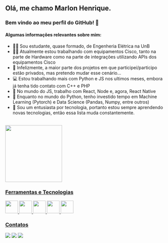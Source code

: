 ## Olá, me chamo Marlon Henrique.
### Bem vindo ao meu perfil do GitHub! 👋

<!-- ![Snake animation](https://github.com/MarlonHenrique7/MarlonHenrique7/blob/output/github-contribution-grid-snake.svg) -->

#### Algumas informações relevantes sobre mim:

- 👨‍🎓  Sou estudante, quase formado, de Engenheria Elétrica na UnB
- 👨‍💼  Atualmente estou trabalhando com equipamentos Cisco, tanto na parte de Hardware como na parte de integrações utilizando APIs dos equipamentos Cisco
- 🤔  Infelizmente, a maior parte dos projetos em que participei/participo estão privados, mas pretendo mudar esse cenário...
- 💻  Estou trabalhando mais com Python e JS nos ultimos meses, embora já tenha tido contato com C++ e PHP
- 💬  No mundo do JS, trabalho com React, Node e, agora, React Native
- 💬  Enquanto no mundo do Python, tenho investido tempo em Machine Learning (Pytorch) e Data Science (Pandas, Numpy, entre outros)
- 📍  Sou um entusiasta por tecnologia, portanto estou sempre aprendendo novas tecnologias, então essa lista muda constantemente.

<br/>

<div>
<a href="https://github.com/MarlonHenrique7">
<img height="180em" src="https://github-readme-stats.vercel.app/api/top-langs/?username=MarlonHenrique7&layout=compact&langs_count=7&theme=dracula"/>
<!-- <img height="180em" src="https://github-readme-stats.vercel.app/api?username=MarlonHenrique7&show_icons=true&theme=dracula&include_all_commits=true&count_private=true"/> -->
</div>

### Ferramentas e Tecnologias

<img src="https://cdn.jsdelivr.net/gh/devicons/devicon/icons/javascript/javascript-original.svg" width="40" height="40"/> 
<img src="https://cdn.jsdelivr.net/gh/devicons/devicon/icons/nodejs/nodejs-original.svg" width="40" height="40"/> 
<img src="https://cdn.jsdelivr.net/gh/devicons/devicon/icons/react/react-original.svg" width="40" height="40"/>
<img src="https://cdn.jsdelivr.net/gh/devicons/devicon/icons/python/python-original.svg" width="40" height="40"/> 
<img src="https://cdn.jsdelivr.net/gh/devicons/devicon/icons/pytorch/pytorch-original.svg" width="40" height="40"/> 
  
### Contatos

<div>
<a href="https://instagram.com/marlonhenrique7" target="_blank"><img src="https://img.shields.io/badge/-Instagram-%23E4405F?style=for-the-badge&logo=instagram&logoColor=white" target="_blank"></a>
<a href = "mailto:marlonhenrique777@gmail.com"><img src="https://img.shields.io/badge/Gmail-D14836?style=for-the-badge&logo=gmail&logoColor=white" target="_blank"></a>
<a href="https://www.linkedin.com/in/marlon-henrique-36a488149" target="_blank"><img src="https://img.shields.io/badge/-LinkedIn-%230077B5?style=for-the-badge&logo=linkedin&logoColor=white" target="_blank"></a>   
</div>





  
  


  

